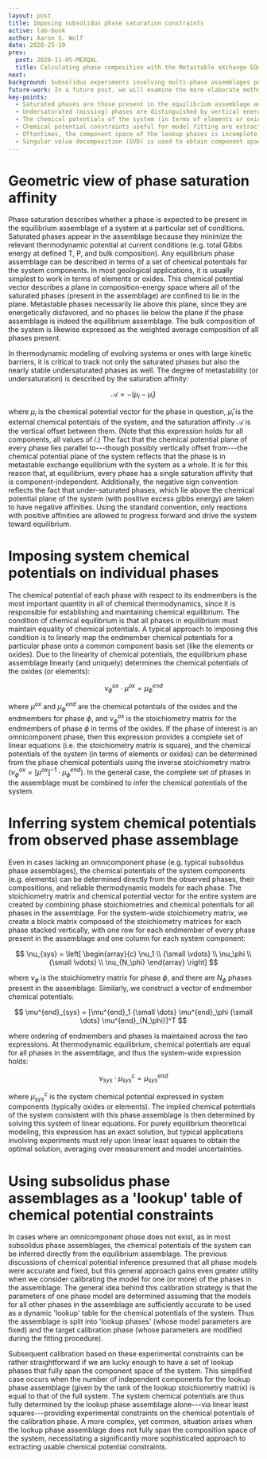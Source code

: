 ```yaml
---
layout: post
title: Imposing subsolidus phase saturation constraints
active: lab-book
author: Aaron S. Wolf
date: 2020-25-19
prev:
  post: 2020-11-05-MEXQAL
  title: Calculating phase composition with the Metastable eXchange EQuilibrium ALgorithm (MEXQAL)
next:
background: Subsolidus experiments involving multi-phase assemblages pose unique challenges to thermodynamic model development, due to their lack of an omnicomponent phase like silicate liquid. Determining chemical potentials or phase saturation affinities for model calibration & assessment must resort to more indirect methods for determining system conditions. This post focuses presenting and developing these methods and concepts.
future-work: In a future post, we will examine the more elaborate method of extracting partial chemical potential constraints from compositionally incomplete lookup phase assemblages. Additionally, we will apply these theoretical concepts to realistic subsolidus phase assemblages. Utilizing the pMELTS thermodynamic model, we will demonstrate the quantitative power of these chemical potential constraints in a model calibration setting.
key-points:
  - Saturated phases are those present in the equilibrium assemblage and jointly define the chemical potentials of the system (as required by the conditions of equilibrium).
  - Undersaturated (missing) phases are distinguished by vertical energy offsets representing saturation affinities.
  - The chemical potentials of the system (in terms of elements or oxides) can be determined from the equilibrium assemblage using thermodynamic models and linear least squares inversion.
  - Chemical potential constraints useful for model fitting are extracted from observed phase assemblages; thermodynamic models provide a lookup for system chemical potentials.
  - Oftentimes, the component space of the lookup phases is incomplete, and thus provide only partial constraints on system chemical potentials.
  - Singular value decomposition (SVD) is used to obtain component space of lookup phases and remaining system components are obtained by SVD of the residual stoichiometry of the calibration phase.
---
```




# Geometric view of phase saturation affinity
<!-- # [[202011091500]] Geometric view of phase saturation affinity -->

Phase saturation describes whether a phase is expected to be present in the equilibrium assemblage of a system at a particular set of conditions.
Saturated phases appear in the assemblage because they minimize the relevant thermodynamic potential at current conditions (e.g. total Gibbs energy at defined T, P, and bulk composition).
Any equilibrium phase assemblage can be described in terms of a set of chemical potentials for the system components.
In most geological applications, it is usually simplest to work in terms of elements or oxides.
This chemical potential vector describes a plane in composition-energy space where all of the saturated phases (present in the assemblage) are confined to lie in the plane.
Metastable phases necessarily lie above this plane, since they are energetically disfavored, and no phases lie below the plane if the phase assemblage is indeed the equilibrium assemblage.
The bulk composition of the system is likewise expressed as the weighted average composition of all phases present.

In thermodynamic modeling of evolving systems or ones with large kinetic barriers, it is critical to track not only the saturated phases but also the nearly stable undersaturated phases as well.
The degree of metastability (or undersaturation) is described by the saturation affinity:

$$
\mathcal{A} = -(\mu_i - \hat{\mu}_i)
$$

where $\mu_i$ is the chemical potential vector for the phase in question, $\hat{\mu}_i$ is the external chemical potentials of the system, and the saturation affinity $\mathcal{A}$ is the vertical offset between them.
(Note that this expression holds for all components, all values of $i$.)
The fact that the chemical potential plane of every phase lies parallel to---though possibly vertically offset from---the chemical potential plane of the system reflects that the phase is in metastable exchange equilibrium with the system as a whole.
It is for this reason that, at equilibrium, every phase has a single saturation affinity that is component-independent.
Additionally, the negative sign convention reflects the fact that under-saturated phases, which lie above the chemical potential plane of the system (with positive excess gibbs energy) are taken to have negative affinities.
Using the standard convention, only reactions with positive affinities are allowed to progress forward and drive the system toward equilibrium.


# Imposing system chemical potentials on individual phases
<!-- [[202006110913]] Imposing system chemical potentials on individual phases -->

The chemical potential of each phase with respect to its endmembers is the most important quantity in all of chemical thermodynamics, since it is responsible for establishing and maintaining chemical equilibrium.
The condition of chemical equilibrium is that all phases in equilibrium must maintain equality of chemical potentials.
A typical approach to imposing this condition is to linearly map the endmember chemical potentials for a particular phase onto a common component basis set (like the elements or oxides).
Due to the linearity of chemical potentials, the equilibrium phase assemblage linearly (and uniquely) determines the chemical potentials of the oxides (or elements):
<!-- TK: Switch from ox to 'c' for generic system components!!! -->

$$
\nu_{\phi}^{ox} \cdot \mu^{ox} = \mu^{end}_{\phi}
$$

where $\mu^{ox}$ and $\mu_{\phi}^{end}$ are the chemical potentials of the oxides and the endmembers for phase $\phi$, and $\nu_{\phi}^{ox}$ is the stoichiometry matrix for the endmembers of phase $\phi$ in terms of the oxides.
If the phase of interest is an omnicomponent phase, then this expression provides a complete set of linear equations (i.e. the stoichiometry matrix is square), and the chemical potentials of the system (in terms of elements or oxides) can be determined from the phase chemical potentials using the inverse stoichiometry matrix ($\nu_{\phi}^{ox} = [\mu^{ox}]^{-1} \cdot \mu^{end}_{\phi}$).
In the general case, the complete set of phases in the assemblage must be combined to infer the chemical potentials of the system.


# Inferring system chemical potentials from observed phase assemblage
<!-- [[202011231519]] Inferring system chemical potentials from assemblage -->

Even in cases lacking an omnicomponent phase (e.g. typical subsolidus phase assemblages), the chemical potentials of the system components (e.g. elements) can be determined directly from the observed phases, their compositions, and reliable thermodynamic models for each phase.
The stoichiometry matrix and chemical potential vector for the entire system are created by combining phase stoichiometries and chemical potentials for all phases in the assemblage.
For the system-wide stoichiometry matrix, we create a block matrix composed of the stoichiometry matrices for each phase stacked vertically, with one row for each endmember of every phase present in the assemblage and one column for each system component:

$$
\nu_{sys} =
\left[
\begin{array}{c}
  \nu_1  \\
  {\small \vdots} \\
  \nu_\phi  \\
  {\small \vdots} \\
  \nu_{N_\phi}
\end{array}
\right]
$$

where $\nu_\phi$ is the stoichiometry matrix for phase $\phi$, and there are $N_\phi$ phases present in the assemblage.
Similarly, we construct a vector of endmember chemical potentials:

$$
\mu^{end}_{sys} = [\mu^{end}_1 {\small \dots} \mu^{end}_\phi
{\small \dots} \mu^{end}_{N_\phi}]^T
$$

where ordering of endmembers and phases is maintained across the two expressions.
At thermodynamic equilibrium, chemical potentials are equal for all phases in the assemblage, and thus the system-wide expression holds:

$$
\nu_{sys} \cdot \mu_{sys}^c = \mu^{end}_{sys}
$$

where $\mu_{sys}^c$ is the system chemical potential expressed in system components (typically oxides or elements).
The implied chemical potentials of the system consistent with this phase assemblage is then determined by solving this system of linear equations.
For purely equilibrium theoretical modeling, this expression has an exact solution, but typical applications involving experiments must rely upon linear least squares to obtain the optimal solution, averaging over measurement and model uncertainties.

# Using subsolidus phase assemblages as a 'lookup' table of chemical potential constraints
<!-- # [[202011250619]] Subsolidus phase assemblages as 'lookup' model constraints -->

In cases where an omnicomponent phase does not exist, as in most subsolidus phase assemblages, the chemical potentials of the system can be inferred directly from the equilibrium assemblage.
The previous discussions of chemical potential inference presumed that all phase models were accurate and fixed, but this general approach gains even greater utility when we consider calibrating the model for one (or more) of the phases in the assemblage.
The general idea behind this calibration strategy is that the parameters of one phase model are determined assuming that the models for all other phases in the assemblage are sufficiently accurate to be used as a dynamic 'lookup' table for the chemical potentials of the system.
Thus the assemblage is split into 'lookup phases' (whose model parameters are fixed) and the target calibration phase (whose parameters are modified during the fitting procedure).

Subsequent calibration based on these experimental constraints can be rather straightforward if we are lucky enough to have a set of lookup phases that fully span the component space of the system.
This simplified case occurs when the number of independent components for the lookup phase assemblage (given by the rank of the lookup stoichiometry matrix) is equal to that of the full system.
The system chemical potentials are thus fully determined by the lookup phase assemblage alone---via linear least squares---providing experimental constraints on the chemical potentials of the calibration phase.
A more complex, yet common, situation arises when the lookup phase assemblage does not fully span the composition space of the system, necessitating a significantly more sophisticated approach to extracting usable chemical potential constraints.




<!-- # Extracting incomplete chemical potential constraints from the lookup phase assemblage
# [[202011250651]] Incomplete chempot constraints from lookup phase assemblage

When the lookup phase assemblage does not fully span the compositional space of the system, it is only possible to constrain the chemical potentials for a subset of the system components.
In general, identifying these components and the energetic constraints they impose is non-trivial, necessitating the use of matrix decomposition methods.
We outline an automated algorithm for obtaining these constraints which is accurate and efficient, designed for use in model calibration procedures where both are high priorities.

To begin we must determine the independent components of the lookup assemblage as well as the additional components needed to describe the calibration phase.
This is readily accomplished using singular value decomposition (SVD) of the lookup stoichiometry matrix.
SVD provides a decomposition of the lookup phase endmembers, remapping them from system components to a smaller orthogonal composition space, where additional compositional degrees of freedom are needed to represent the calibration phase.
To obtain these missing compositional vectors, the stoichiometry matrix of the calibration phase is projected into the reduced lookup component space.
A residual stoichiometry matrix captures the compositional mismatch between this projected representation and the true calibration phase stoichiometry.
SVD is finally applied to this residual stoichiometry matrix, yielding the final compositional vectors needed to describe the complete phase assemblage.
With this procedure, it is clear that the energetic constraints provided by the lookup phases are restricted to the lookup component space, while additional degrees of freedom are needed to fully describe calibration phase properties. -->
